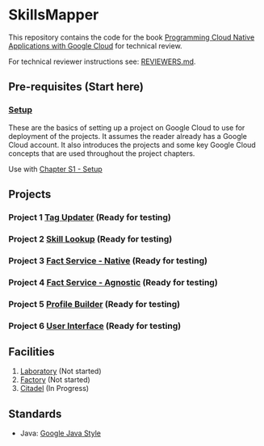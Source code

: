 # SkillsMapper

This repository contains the code for the book [Programming Cloud Native Applications with Google Cloud](https://www.oreilly.com/library/view/programming-cloud-native/9781098145071/) for technical review.

For technical reviewer instructions see: [REVIEWERS.md](./REVIEWERS.md). 

## Pre-requisites (Start here)

### [Setup](./setup/README.md) 

These are the basics of setting up a project on Google Cloud to use for deployment of the projects. It assumes the reader already has a Google Cloud account. It also introduces the projects and some key Google Cloud concepts that are used throughout the project chapters.

Use with [Chapter S1 - Setup](./chapters/chs1.asciidoc)

## Projects

### Project 1 [Tag Updater](./tag-updater/README.md) (Ready for testing)
### Project 2 [Skill Lookup](./skill-lookup/README.md) (Ready for testing)
### Project 3 [Fact Service - Native](./fact-service-native/README.md) (Ready for testing)
### Project 4 [Fact Service - Agnostic](./fact-service-agnostic/README.md) (Ready for testing)
### Project 5 [Profile Builder](./profile-builder/README.md) (Ready for testing)
### Project 6 [User Interface](./user-interface/README.md) (Ready for testing)

## Facilities

1. [Laboratory](./laboratory/README.md) (Not started)
2. [Factory](./factory/README.md) (Not started)
3. [Citadel](./citadel/README.md) (In Progress)

## Standards

* Java: [Google Java Style](./intellij-java-google-style.xml)
